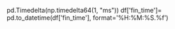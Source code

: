 pd.Timedelta(np.timedelta64(1, "ms"))
df['fin_time']= pd.to_datetime(df['fin_time'], format='%H:%M:%S.%f')

